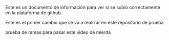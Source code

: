 Este es un documento de información para ver si se subió correctamente en la plataforma de github

Este es el primer cambio que se va a realizar en este repositorio de prueba


prueba de ramas para pasar este video de mierda